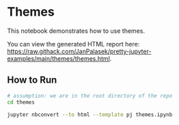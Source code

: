 # Themes

This notebook demonstrates how to use themes.

You can view the generated HTML report here: https://raw.githack.com/JanPalasek/pretty-jupyter-examples/main/themes/themes.html.

## How to Run

```sh
# assumption: we are in the root directory of the repo
cd themes

jupyter nbconvert --to html --template pj themes.ipynb
```
